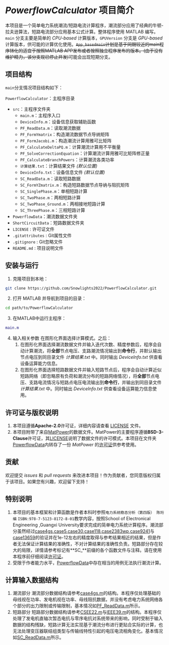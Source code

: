 #  _PowerflowCalculator_ 项目简介

本项目是一个简单电力系统潮流/短路电流计算程序，潮流部分应用了经典的牛顿-拉夫逊算法，短路电流部分应用基本公式计算。整体程序使用 MATLAB 编写。`main` 分支主要是简单的 _CPU-based_ 计算版本，`GPUVersion` 分支是 _GPU-based_ 计算版本，供可能的计算优化使用。~~`App_basedmain`计划是基于同期较近的main程序转化的适宜于按照MATLAB APP发布或者按照独立程序发布的版本。(由于没有维护精力，该分支现已停止开发)~~可能会出现短期分支。

## 项目结构

`main`分支情况项目结构如下：

`PowerflowCalculator`：主程序目录
   - `src`：主程序文件夹
      - `main.m`：主程序入口
      - `DeviceInfo.m`：设备信息获取辅助函数
      - `PF_ReadData.m`：读取潮流数据
      - `PF_FormYmatrix`：构造潮流数据节点导纳矩阵
      - `PF_FormJacobi.m`：构造潮流计算用雅可比矩阵
      - `PF_CalculateDeltaPQ.m`：计算潮流计算用不平衡量
      - `PF_SolveCorrectionEquation`：计算潮流计算用雅可比矩阵修正量
      - `PF_CalculateBranchPowers`：计算潮流各类功率
      - `计算结果.txt`：计算结果文件 _(默认位置)_
      - `DeviceInfo.txt`：设备信息文件 _(默认位置)_
      - `SC_ReadData.m`：读取短路数据
      - `SC_FormYZmatrix.m`：构造短路数据节点导纳与阻抗矩阵
      - `SC_SinglePhase.m`：单相短路计算
      - `SC_TwoPhase.m`：两相短路计算
      - `SC_TwoPhase_Ground.m`：两相接地短路计算
      - `SC_ThreePhase.m`：三相短路计算
   - `PowerflowData`：潮流数据文件夹
   - `ShortCircuitData`：短路数据文件夹
   - `LICENSE` : 许可证文件
   - `.gitattributes` : Git属性文件
   - `.gitignore` : Git忽略文件
   - `README.md` : 项目说明文件

## 安装与运行

1. 克隆项目到本地：

```sh
git clone https://github.com/Snowlights2022/PowerflowCalculator.git
```
2. 打开 MATLAB 并导航到项目的目录：

```sh
cd path/to/PowerflowCalculator
```

3. 在MATLAB中运行主程序：
   
```MATLAB
main.m
```
4. 输入相关参数
   在图形化界面选择计算模式。之后：
   1. 在图形化界面选择潮流数据文件并输入迭代次数、精度参数后，程序会自动计算潮流，将**全部**节点电压、支路潮流情况输出到**命令行**，并默认输出节点电压到同目录文件 _计算结果.txt_ 中。同时输出 _DeviceInfo.txt_ 供查看设备运算能力信息。
   2. 在图形化界面选择短路数据文件并输入短路节点后，程序会自动计算近似短路网络（即忽略原有负荷和潮流分布的短路网络情况），将**全部**节点电压、支路电流情况与短路点电压电流输出到**命令行**，并输出到同目录文件 _计算结果.txt_ 中。同时输出 _DeviceInfo.txt_ 供查看设备运算能力信息使用。

## 许可证与版权说明

1. 本项目遵循**Apache-2.0**许可证，详细内容请查看 [LICENSE](LICENSE) 文件。
2. 本项目附带了来自[MatPower](https://github.com/MATPOWER/matpower/commit/6fba020d422a98f4176053c0478e62c4e8b9c6f5)的数据文件。MatPower的主要程序遵循**BSD-3-Clause**许可证，其[LICENSE](https://github.com/MATPOWER/matpower/commit/e6191418d34535cd5001ad8ea8c6cdb76d157926)说明了数据文件的许可模式。本项目在文件夹[PowerflowData](PowerflowData)内转存了一份 _MatPower_ 的[许可证](PowerflowData/LICENSE_data)供参考使用。
   
## 贡献
欢迎提交 _issues_ 和 _pull requests_ 来改进本项目！作为贡献者，您同意版权归属于该项目。如果您有兴趣，欢迎留下支持！

## 特别说明

1. 本项目的基本框架和计算函数是作者本科时参照`电力系统稳态分析（第四版） 陈珩编` `ISBN:978-7-5123-8172-8-01`教学内容，按照School of Electronical Engineering ,Guangxi University要求完成的简单电力系统计算程序。潮流部分虽然经过[case4gs](PowerflowData/case4gs.m),[case5](PowerflowData/case5.m),[case30](PowerflowData/case30.m),[case118](PowerflowData/case118.m),[case2383wp](PowerflowData/case2383wp.m),[case9241](PowerflowData/case9241pegase.m)与[case13659](PowerflowData/case13659pegase.m)的验证并在1e-12左右的精度取得与参考结果相近的结果，但是作者无法保证计算结果的准确性，不对计算结果的准确性负责。短路部分存在较大的局限，详情请参考标记有**SC_**前缀的各个函数文件与注释。请在使用本程序前仔细阅读[许可证](LICENSE)。
2. 受限于作者能力水平，[PowerflowData](PowerflowData)中存在相当的用例无法执行潮流计算。

## 计算输入数据结构

1. 潮流部分
   潮流部分数据结构请参考[case4gs.m](PowerflowData/case4gs.m)的结构。本程序仅处理基础的母线视在功率、发电机视在功率、母线阻抗数据，并没有考虑电力系统网络各个部分的出力限制或传输限制，基本情况如[PF_ReadData.m](src/PF_ReadData.m)所示。
2. 短路部分
   短路部分数据结构请参考[CSEE22.m](ShortcircuitData/CSEE22.m)与[IEEE39.m](ShortcircuitData/IEEE39.m)的结构。本程序仅处理了发电机直轴次暂态电抗与零序电抗对系统带来的影响，同时受制于输入数据的结构残缺，短路计算无法实现基于潮流分布进行更贴合实际的计算，也无法处理变压器联结组类型与传输线特性引起的电压电流相角变化。基本情况如[SC_ReadData.m](src/SC_ReadData.m)所示。